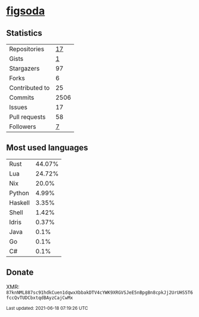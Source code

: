 
# [figsoda](https://github.com/figsoda)


## Statistics

<table>
  <tr>
    <td>Repositories</td>
    <td><a href="https://github.com/figsoda?tab=repositories">
      17
    </a></td>
  </tr>
  <tr>
    <td>Gists</td>
    <td><a href="https://gist.github.com/figsoda">
      1
    </a></td>
  </tr>
  <tr>
    <td>Stargazers</td>
    <td>97</td>
  </tr>
  <tr>
    <td>Forks</td>
    <td>6</td>
  </tr>
  <tr>
    <td>Contributed to</td>
    <td>25</td>
  </tr>
  <tr>
    <td>Commits</td>
    <td>2506</td>
  </tr>
  <tr>
    <td>Issues</td>
    <td>17</td>
  </tr>
  <tr>
    <td>Pull requests</td>
    <td>58</td>
  </tr>
  <tr>
    <td>Followers</td>
    <td><a href="https://github.com/figsoda?tab=followers">
      7
    </a></td>
  </tr>
</table>


## Most used languages

<table>
<tr><td>Rust</td><td>44.07%</td></tr><tr><td>Lua</td><td>24.72%</td></tr><tr><td>Nix</td><td>20.0%</td></tr><tr><td>Python</td><td>4.99%</td></tr><tr><td>Haskell</td><td>3.35%</td></tr><tr><td>Shell</td><td>1.42%</td></tr><tr><td>Idris</td><td>0.37%</td></tr><tr><td>Java</td><td>0.1%</td></tr><tr><td>Go</td><td>0.1%</td></tr><tr><td>C#</td><td>0.1%</td></tr>
</table>


## Donate

XMR: `87knNML887sc91hdkCuen1dqwxXbbakDTV4cYWK9XRGVSJeE5nBpgBn8cpkJj2UrUHS5T6fccQvTUDCbxtqdBAyzCajCwMx`


<sub>Last updated: 2021-06-18 07:19:26 UTC</sub>
